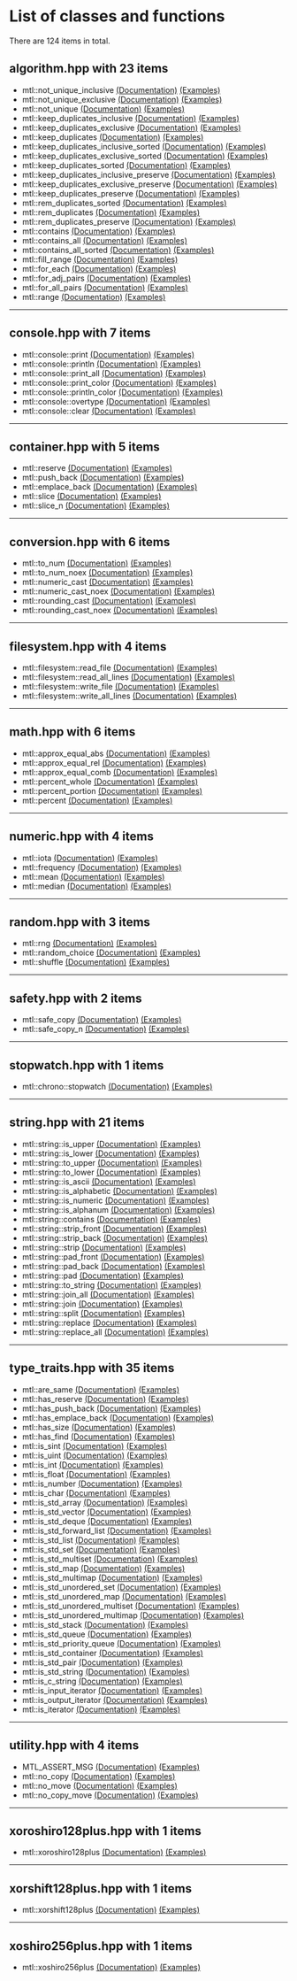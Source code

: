 # List of classes and functions

There are 124 items in total.

## algorithm.hpp with 23 items

- mtl::not_unique_inclusive [(Documentation)](../mtl/algorithm.hpp#L35) [(Examples)](../tests/tests_algorithm.cpp#L38)
- mtl::not_unique_exclusive [(Documentation)](../mtl/algorithm.hpp#L37) [(Examples)](../tests/tests_algorithm.cpp#L38)
- mtl::not_unique [(Documentation)](../mtl/algorithm.hpp#L35) [(Examples)](../tests/tests_algorithm.cpp#L38)
- mtl::keep_duplicates_inclusive [(Documentation)](../mtl/algorithm.hpp#L454) [(Examples)](../tests/tests_algorithm.cpp#L290)
- mtl::keep_duplicates_exclusive [(Documentation)](../mtl/algorithm.hpp#L601) [(Examples)](../tests/tests_algorithm.cpp#L290)
- mtl::keep_duplicates [(Documentation)](../mtl/algorithm.hpp#L454) [(Examples)](../tests/tests_algorithm.cpp#L290)
- mtl::keep_duplicates_inclusive_sorted [(Documentation)](../mtl/algorithm.hpp#L454) [(Examples)](../tests/tests_algorithm.cpp#L486)
- mtl::keep_duplicates_exclusive_sorted [(Documentation)](../mtl/algorithm.hpp#L601) [(Examples)](../tests/tests_algorithm.cpp#L527)
- mtl::keep_duplicates_sorted [(Documentation)](../mtl/algorithm.hpp#L730) [(Examples)](../tests/tests_algorithm.cpp#L569)
- mtl::keep_duplicates_inclusive_preserve [(Documentation)](../mtl/algorithm.hpp#L458) [(Examples)](../tests/tests_algorithm.cpp#L719)
- mtl::keep_duplicates_exclusive_preserve [(Documentation)](../mtl/algorithm.hpp#L605) [(Examples)](../tests/tests_algorithm.cpp#L772)
- mtl::keep_duplicates_preserve [(Documentation)](../mtl/algorithm.hpp#L733) [(Examples)](../tests/tests_algorithm.cpp#L808)
- mtl::rem_duplicates_sorted [(Documentation)](../mtl/algorithm.hpp#L253) [(Examples)](../tests/tests_algorithm.cpp#L934)
- mtl::rem_duplicates [(Documentation)](../mtl/algorithm.hpp#L253) [(Examples)](../tests/tests_algorithm.cpp#L934)
- mtl::rem_duplicates_preserve [(Documentation)](../mtl/algorithm.hpp#L255) [(Examples)](../tests/tests_algorithm.cpp#L934)
- mtl::contains [(Documentation)](../mtl/algorithm.hpp#L845) [(Examples)](../tests/tests_algorithm.cpp#L1186)
- mtl::contains_all [(Documentation)](../mtl/algorithm.hpp#L898) [(Examples)](../tests/tests_algorithm.cpp#L1186)
- mtl::contains_all_sorted [(Documentation)](../mtl/algorithm.hpp#L899) [(Examples)](../tests/tests_algorithm.cpp#L1186)
- mtl::fill_range [(Documentation)](../mtl/algorithm.hpp#L980) [(Examples)](../tests/tests_algorithm.cpp#L1661)
- mtl::for_each [(Documentation)](../mtl/algorithm.hpp#L1022) [(Examples)](../tests/tests_algorithm.cpp#L1781)
- mtl::for_adj_pairs [(Documentation)](../mtl/algorithm.hpp#L1106) [(Examples)](../tests/tests_algorithm.cpp#L1844)
- mtl::for_all_pairs [(Documentation)](../mtl/algorithm.hpp#L1135) [(Examples)](../tests/tests_algorithm.cpp#L1844)
- mtl::range [(Documentation)](../mtl/algorithm.hpp#L980) [(Examples)](../tests/tests_algorithm.cpp#L2023)

---------------------------------------------------

## console.hpp with 7 items

- mtl::console::print [(Documentation)](../mtl/console.hpp#L153) [(Examples)](../tests/tests_console.cpp#L69)
- mtl::console::println [(Documentation)](../mtl/console.hpp#L182) [(Examples)](../tests/tests_console.cpp#L69)
- mtl::console::print_all [(Documentation)](../mtl/console.hpp#L216) [(Examples)](../tests/tests_console.cpp#L336)
- mtl::console::print_color [(Documentation)](../mtl/console.hpp#L468) [(Examples)](../tests/tests_console.cpp#L603)
- mtl::console::println_color [(Documentation)](../mtl/console.hpp#L469) [(Examples)](../tests/tests_console.cpp#L852)
- mtl::console::overtype [(Documentation)](../mtl/console.hpp#L1150) [(Examples)](../tests/tests_console.cpp#L1014)
- mtl::console::clear [(Documentation)](../mtl/console.hpp#L1208) [(Examples)](../tests/tests_console.cpp#L1394)

---------------------------------------------------

## container.hpp with 5 items

- mtl::reserve [(Documentation)](../mtl/container.hpp#L19) [(Examples)](../tests/tests_container.cpp#L25)
- mtl::push_back [(Documentation)](../mtl/container.hpp#L44) [(Examples)](../tests/tests_container.cpp#L124)
- mtl::emplace_back [(Documentation)](../mtl/container.hpp#L68) [(Examples)](../tests/tests_container.cpp#L260)
- mtl::slice [(Documentation)](../mtl/container.hpp#L98) [(Examples)](../tests/tests_container.cpp#L399)
- mtl::slice_n [(Documentation)](../mtl/container.hpp#L99) [(Examples)](../tests/tests_container.cpp#L1279)

---------------------------------------------------

## conversion.hpp with 6 items

- mtl::to_num [(Documentation)](../mtl/conversion.hpp#L22) [(Examples)](../tests/tests_conversion.cpp#L64)
- mtl::to_num_noex [(Documentation)](../mtl/conversion.hpp#L23) [(Examples)](../tests/tests_conversion.cpp#L479)
- mtl::numeric_cast [(Documentation)](../mtl/conversion.hpp#L705) [(Examples)](../tests/tests_conversion.cpp#L1509)
- mtl::numeric_cast_noex [(Documentation)](../mtl/conversion.hpp#L707) [(Examples)](../tests/tests_conversion.cpp#L2127)
- mtl::rounding_cast [(Documentation)](../mtl/conversion.hpp#L787) [(Examples)](../tests/tests_conversion.cpp#L4786)
- mtl::rounding_cast_noex [(Documentation)](../mtl/conversion.hpp#L788) [(Examples)](../tests/tests_conversion.cpp#L4879)

---------------------------------------------------

## filesystem.hpp with 4 items

- mtl::filesystem::read_file [(Documentation)](../mtl/filesystem.hpp#L35) [(Examples)](../tests/tests_filesystem.cpp#L69)
- mtl::filesystem::read_all_lines [(Documentation)](../mtl/filesystem.hpp#L36) [(Examples)](../tests/tests_filesystem.cpp#L217)
- mtl::filesystem::write_file [(Documentation)](../mtl/filesystem.hpp#L148) [(Examples)](../tests/tests_filesystem.cpp#L69)
- mtl::filesystem::write_all_lines [(Documentation)](../mtl/filesystem.hpp#L149) [(Examples)](../tests/tests_filesystem.cpp#L217)

---------------------------------------------------

## math.hpp with 6 items

- mtl::approx_equal_abs [(Documentation)](../mtl/math.hpp#L20) [(Examples)](../tests/tests_math.cpp#L24)
- mtl::approx_equal_rel [(Documentation)](../mtl/math.hpp#L21) [(Examples)](../tests/tests_math.cpp#L97)
- mtl::approx_equal_comb [(Documentation)](../mtl/math.hpp#L22) [(Examples)](../tests/tests_math.cpp#L169)
- mtl::percent_whole [(Documentation)](../mtl/math.hpp#L90) [(Examples)](../tests/tests_math.cpp#L280)
- mtl::percent_portion [(Documentation)](../mtl/math.hpp#L91) [(Examples)](../tests/tests_math.cpp#L592)
- mtl::percent [(Documentation)](../mtl/math.hpp#L90) [(Examples)](../tests/tests_math.cpp#L280)

---------------------------------------------------

## numeric.hpp with 4 items

- mtl::iota [(Documentation)](../mtl/numeric.hpp#L25) [(Examples)](../tests/tests_numeric.cpp#L22)
- mtl::frequency [(Documentation)](../mtl/numeric.hpp#L52) [(Examples)](../tests/tests_numeric.cpp#L532)
- mtl::mean [(Documentation)](../mtl/numeric.hpp#L127) [(Examples)](../tests/tests_numeric.cpp#L753)
- mtl::median [(Documentation)](../mtl/numeric.hpp#L157) [(Examples)](../tests/tests_numeric.cpp#L1102)

---------------------------------------------------

## random.hpp with 3 items

- mtl::rng [(Documentation)](../mtl/random.hpp#L24) [(Examples)](../tests/tests_random.cpp#L22)
- mtl::random_choice [(Documentation)](../mtl/random.hpp#L157) [(Examples)](../tests/tests_random.cpp#L629)
- mtl::shuffle [(Documentation)](../mtl/random.hpp#L210) [(Examples)](../tests/tests_random.cpp#L1100)

---------------------------------------------------

## safety.hpp with 2 items

- mtl::safe_copy [(Documentation)](../mtl/safety.hpp#L23) [(Examples)](../tests/tests_safety.cpp#L28)
- mtl::safe_copy_n [(Documentation)](../mtl/safety.hpp#L24) [(Examples)](../tests/tests_safety.cpp#L693)

---------------------------------------------------

## stopwatch.hpp with 1 items

- mtl::chrono::stopwatch [(Documentation)](../mtl/stopwatch.hpp#L23) [(Examples)](../tests/tests_stopwatch.cpp#L16)

---------------------------------------------------

## string.hpp with 21 items

- mtl::string::is_upper [(Documentation)](../mtl/string.hpp#L37) [(Examples)](../tests/tests_string.cpp#L83)
- mtl::string::is_lower [(Documentation)](../mtl/string.hpp#L39) [(Examples)](../tests/tests_string.cpp#L83)
- mtl::string::to_upper [(Documentation)](../mtl/string.hpp#L110) [(Examples)](../tests/tests_string.cpp#L151)
- mtl::string::to_lower [(Documentation)](../mtl/string.hpp#L112) [(Examples)](../tests/tests_string.cpp#L151)
- mtl::string::is_ascii [(Documentation)](../mtl/string.hpp#L165) [(Examples)](../tests/tests_string.cpp#L239)
- mtl::string::is_alphabetic [(Documentation)](../mtl/string.hpp#L217) [(Examples)](../tests/tests_string.cpp#L287)
- mtl::string::is_numeric [(Documentation)](../mtl/string.hpp#L219) [(Examples)](../tests/tests_string.cpp#L287)
- mtl::string::is_alphanum [(Documentation)](../mtl/string.hpp#L220) [(Examples)](../tests/tests_string.cpp#L287)
- mtl::string::contains [(Documentation)](../mtl/string.hpp#L324) [(Examples)](../tests/tests_string.cpp#L394)
- mtl::string::strip_front [(Documentation)](../mtl/string.hpp#L394) [(Examples)](../tests/tests_string.cpp#L470)
- mtl::string::strip_back [(Documentation)](../mtl/string.hpp#L395) [(Examples)](../tests/tests_string.cpp#L470)
- mtl::string::strip [(Documentation)](../mtl/string.hpp#L394) [(Examples)](../tests/tests_string.cpp#L470)
- mtl::string::pad_front [(Documentation)](../mtl/string.hpp#L466) [(Examples)](../tests/tests_string.cpp#L630)
- mtl::string::pad_back [(Documentation)](../mtl/string.hpp#L469) [(Examples)](../tests/tests_string.cpp#L630)
- mtl::string::pad [(Documentation)](../mtl/string.hpp#L466) [(Examples)](../tests/tests_string.cpp#L630)
- mtl::string::to_string [(Documentation)](../mtl/string.hpp#L630) [(Examples)](../tests/tests_string.cpp#L848)
- mtl::string::join_all [(Documentation)](../mtl/string.hpp#L747) [(Examples)](../tests/tests_string.cpp#L936)
- mtl::string::join [(Documentation)](../mtl/string.hpp#L747) [(Examples)](../tests/tests_string.cpp#L936)
- mtl::string::split [(Documentation)](../mtl/string.hpp#L1049) [(Examples)](../tests/tests_string.cpp#L1134)
- mtl::string::replace [(Documentation)](../mtl/string.hpp#L1178) [(Examples)](../tests/tests_string.cpp#L1678)
- mtl::string::replace_all [(Documentation)](../mtl/string.hpp#L1482) [(Examples)](../tests/tests_string.cpp#L2336)

---------------------------------------------------

## type_traits.hpp with 35 items

- mtl::are_same [(Documentation)](../mtl/type_traits.hpp#L32) [(Examples)](../tests/tests_type_traits.cpp#L38)
- mtl::has_reserve [(Documentation)](../mtl/type_traits.hpp#L57) [(Examples)](../tests/tests_type_traits.cpp#L98)
- mtl::has_push_back [(Documentation)](../mtl/type_traits.hpp#L80) [(Examples)](../tests/tests_type_traits.cpp#L142)
- mtl::has_emplace_back [(Documentation)](../mtl/type_traits.hpp#L101) [(Examples)](../tests/tests_type_traits.cpp#L182)
- mtl::has_size [(Documentation)](../mtl/type_traits.hpp#L154) [(Examples)](../tests/tests_type_traits.cpp#L225)
- mtl::has_find [(Documentation)](../mtl/type_traits.hpp#L176) [(Examples)](../tests/tests_type_traits.cpp#L267)
- mtl::is_sint [(Documentation)](../mtl/type_traits.hpp#L250) [(Examples)](../tests/tests_type_traits.cpp#L322)
- mtl::is_uint [(Documentation)](../mtl/type_traits.hpp#L252) [(Examples)](../tests/tests_type_traits.cpp#L471)
- mtl::is_int [(Documentation)](../mtl/type_traits.hpp#L254) [(Examples)](../tests/tests_type_traits.cpp#L620)
- mtl::is_float [(Documentation)](../mtl/type_traits.hpp#L256) [(Examples)](../tests/tests_type_traits.cpp#L767)
- mtl::is_number [(Documentation)](../mtl/type_traits.hpp#L258) [(Examples)](../tests/tests_type_traits.cpp#L831)
- mtl::is_char [(Documentation)](../mtl/type_traits.hpp#L260) [(Examples)](../tests/tests_type_traits.cpp#L992)
- mtl::is_std_array [(Documentation)](../mtl/type_traits.hpp#L356) [(Examples)](../tests/tests_type_traits.cpp#L1061)
- mtl::is_std_vector [(Documentation)](../mtl/type_traits.hpp#L376) [(Examples)](../tests/tests_type_traits.cpp#L1083)
- mtl::is_std_deque [(Documentation)](../mtl/type_traits.hpp#L396) [(Examples)](../tests/tests_type_traits.cpp#L1105)
- mtl::is_std_forward_list [(Documentation)](../mtl/type_traits.hpp#L416) [(Examples)](../tests/tests_type_traits.cpp#L1127)
- mtl::is_std_list [(Documentation)](../mtl/type_traits.hpp#L436) [(Examples)](../tests/tests_type_traits.cpp#L1152)
- mtl::is_std_set [(Documentation)](../mtl/type_traits.hpp#L456) [(Examples)](../tests/tests_type_traits.cpp#L1174)
- mtl::is_std_multiset [(Documentation)](../mtl/type_traits.hpp#L476) [(Examples)](../tests/tests_type_traits.cpp#L1198)
- mtl::is_std_map [(Documentation)](../mtl/type_traits.hpp#L496) [(Examples)](../tests/tests_type_traits.cpp#L1224)
- mtl::is_std_multimap [(Documentation)](../mtl/type_traits.hpp#L516) [(Examples)](../tests/tests_type_traits.cpp#L1248)
- mtl::is_std_unordered_set [(Documentation)](../mtl/type_traits.hpp#L536) [(Examples)](../tests/tests_type_traits.cpp#L1273)
- mtl::is_std_unordered_map [(Documentation)](../mtl/type_traits.hpp#L556) [(Examples)](../tests/tests_type_traits.cpp#L1323)
- mtl::is_std_unordered_multiset [(Documentation)](../mtl/type_traits.hpp#L576) [(Examples)](../tests/tests_type_traits.cpp#L1298)
- mtl::is_std_unordered_multimap [(Documentation)](../mtl/type_traits.hpp#L596) [(Examples)](../tests/tests_type_traits.cpp#L1348)
- mtl::is_std_stack [(Documentation)](../mtl/type_traits.hpp#L616) [(Examples)](../tests/tests_type_traits.cpp#L1374)
- mtl::is_std_queue [(Documentation)](../mtl/type_traits.hpp#L636) [(Examples)](../tests/tests_type_traits.cpp#L1398)
- mtl::is_std_priority_queue [(Documentation)](../mtl/type_traits.hpp#L656) [(Examples)](../tests/tests_type_traits.cpp#L1422)
- mtl::is_std_container [(Documentation)](../mtl/type_traits.hpp#L676) [(Examples)](../tests/tests_type_traits.cpp#L1447)
- mtl::is_std_pair [(Documentation)](../mtl/type_traits.hpp#L705) [(Examples)](../tests/tests_type_traits.cpp#L1476)
- mtl::is_std_string [(Documentation)](../mtl/type_traits.hpp#L728) [(Examples)](../tests/tests_type_traits.cpp#L1528)
- mtl::is_c_string [(Documentation)](../mtl/type_traits.hpp#L748) [(Examples)](../tests/tests_type_traits.cpp#L1612)
- mtl::is_input_iterator [(Documentation)](../mtl/type_traits.hpp#L767) [(Examples)](../tests/tests_type_traits.cpp#L1642)
- mtl::is_output_iterator [(Documentation)](../mtl/type_traits.hpp#L769) [(Examples)](../tests/tests_type_traits.cpp#L1642)
- mtl::is_iterator [(Documentation)](../mtl/type_traits.hpp#L771) [(Examples)](../tests/tests_type_traits.cpp#L1642)

---------------------------------------------------

## utility.hpp with 4 items

- MTL_ASSERT_MSG [(Documentation)](../mtl/utility.hpp#L17) [(Examples)](../tests/tests_utility.cpp#L16)
- mtl::no_copy [(Documentation)](../mtl/utility.hpp#L37) [(Examples)](../tests/tests_utility.cpp#L71)
- mtl::no_move [(Documentation)](../mtl/utility.hpp#L38) [(Examples)](../tests/tests_utility.cpp#L71)
- mtl::no_copy_move [(Documentation)](../mtl/utility.hpp#L39) [(Examples)](../tests/tests_utility.cpp#L71)

---------------------------------------------------

## xoroshiro128plus.hpp with 1 items

- mtl::xoroshiro128plus [(Documentation)](../mtl/xoroshiro128plus.hpp#L24) [(Examples)](../tests/tests_xoroshiro128plus.cpp#L21)

---------------------------------------------------

## xorshift128plus.hpp with 1 items

- mtl::xorshift128plus [(Documentation)](../mtl/xorshift128plus.hpp#L25) [(Examples)](../tests/tests_xorshift128plus.cpp#L19)

---------------------------------------------------

## xoshiro256plus.hpp with 1 items

- mtl::xoshiro256plus [(Documentation)](../mtl/xoshiro256plus.hpp#L25) [(Examples)](../tests/tests_xoshiro256plus.cpp#L19)
